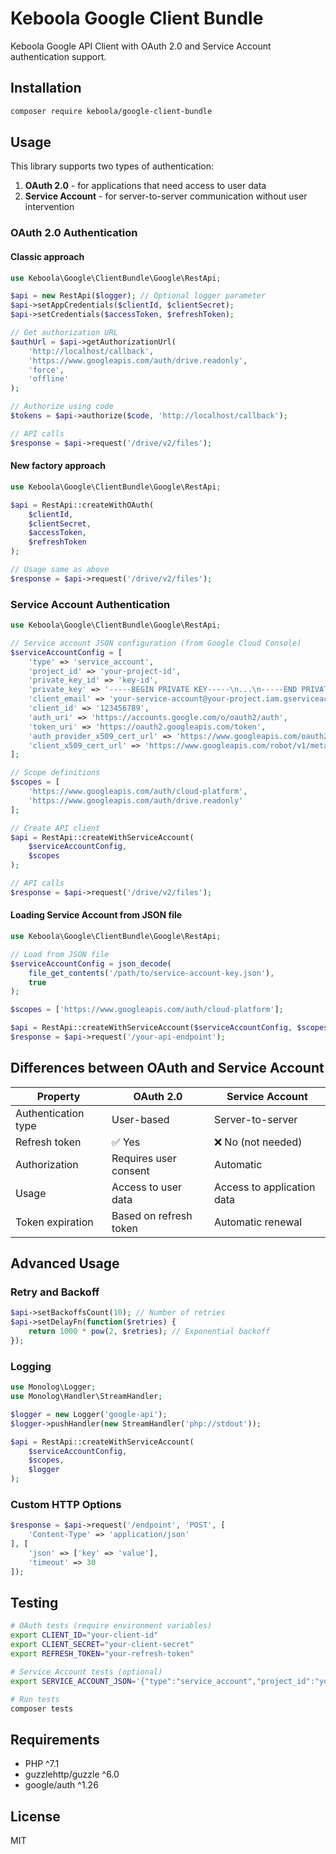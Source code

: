 # Keboola Google Client Bundle

Keboola Google API Client with OAuth 2.0 and Service Account authentication support.

## Installation

```bash
composer require keboola/google-client-bundle
```

## Usage

This library supports two types of authentication:

1. **OAuth 2.0** - for applications that need access to user data
2. **Service Account** - for server-to-server communication without user intervention

### OAuth 2.0 Authentication

#### Classic approach

```php
use Keboola\Google\ClientBundle\Google\RestApi;

$api = new RestApi($logger); // Optional logger parameter
$api->setAppCredentials($clientId, $clientSecret);
$api->setCredentials($accessToken, $refreshToken);

// Get authorization URL
$authUrl = $api->getAuthorizationUrl(
    'http://localhost/callback',
    'https://www.googleapis.com/auth/drive.readonly',
    'force',
    'offline'
);

// Authorize using code
$tokens = $api->authorize($code, 'http://localhost/callback');

// API calls
$response = $api->request('/drive/v2/files');
```

#### New factory approach

```php
use Keboola\Google\ClientBundle\Google\RestApi;

$api = RestApi::createWithOAuth(
    $clientId,
    $clientSecret,
    $accessToken,
    $refreshToken
);

// Usage same as above
$response = $api->request('/drive/v2/files');
```

### Service Account Authentication

```php
use Keboola\Google\ClientBundle\Google\RestApi;

// Service account JSON configuration (from Google Cloud Console)
$serviceAccountConfig = [
    'type' => 'service_account',
    'project_id' => 'your-project-id',
    'private_key_id' => 'key-id',
    'private_key' => '-----BEGIN PRIVATE KEY-----\n...\n-----END PRIVATE KEY-----\n',
    'client_email' => 'your-service-account@your-project.iam.gserviceaccount.com',
    'client_id' => '123456789',
    'auth_uri' => 'https://accounts.google.com/o/oauth2/auth',
    'token_uri' => 'https://oauth2.googleapis.com/token',
    'auth_provider_x509_cert_url' => 'https://www.googleapis.com/oauth2/v1/certs',
    'client_x509_cert_url' => 'https://www.googleapis.com/robot/v1/metadata/x509/your-service-account%40your-project.iam.gserviceaccount.com'
];

// Scope definitions
$scopes = [
    'https://www.googleapis.com/auth/cloud-platform',
    'https://www.googleapis.com/auth/drive.readonly'
];

// Create API client
$api = RestApi::createWithServiceAccount(
    $serviceAccountConfig,
    $scopes
);

// API calls
$response = $api->request('/drive/v2/files');
```

#### Loading Service Account from JSON file

```php
use Keboola\Google\ClientBundle\Google\RestApi;

// Load from JSON file
$serviceAccountConfig = json_decode(
    file_get_contents('/path/to/service-account-key.json'),
    true
);

$scopes = ['https://www.googleapis.com/auth/cloud-platform'];

$api = RestApi::createWithServiceAccount($serviceAccountConfig, $scopes);
$response = $api->request('/your-api-endpoint');
```

## Differences between OAuth and Service Account

| Property | OAuth 2.0 | Service Account |
|----------|-----------|-----------------|
| Authentication type | User-based | Server-to-server |
| Refresh token | ✅ Yes | ❌ No (not needed) |
| Authorization | Requires user consent | Automatic |
| Usage | Access to user data | Access to application data |
| Token expiration | Based on refresh token | Automatic renewal |

## Advanced Usage

### Retry and Backoff

```php
$api->setBackoffsCount(10); // Number of retries
$api->setDelayFn(function($retries) {
    return 1000 * pow(2, $retries); // Exponential backoff
});
```

### Logging

```php
use Monolog\Logger;
use Monolog\Handler\StreamHandler;

$logger = new Logger('google-api');
$logger->pushHandler(new StreamHandler('php://stdout'));

$api = RestApi::createWithServiceAccount(
    $serviceAccountConfig,
    $scopes,
    $logger
);
```

### Custom HTTP Options

```php
$response = $api->request('/endpoint', 'POST', [
    'Content-Type' => 'application/json'
], [
    'json' => ['key' => 'value'],
    'timeout' => 30
]);
```

## Testing

```bash
# OAuth tests (require environment variables)
export CLIENT_ID="your-client-id"
export CLIENT_SECRET="your-client-secret"
export REFRESH_TOKEN="your-refresh-token"

# Service Account tests (optional)
export SERVICE_ACCOUNT_JSON='{"type":"service_account","project_id":"your-project",...}'

# Run tests
composer tests
```

## Requirements

- PHP ^7.1
- guzzlehttp/guzzle ^6.0
- google/auth ^1.26

## License

MIT
